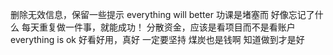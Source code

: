 删除无效信息，保留一些提示
everything will better
功课是堵塞而
好像忘记了什么
每天重复做一件事，就能成功！
分散资金，应该是看项目而不是看账户
everything is ok
好看好用，真好
一定要坚持
煤炭也是钱啊
知道做到才是好
